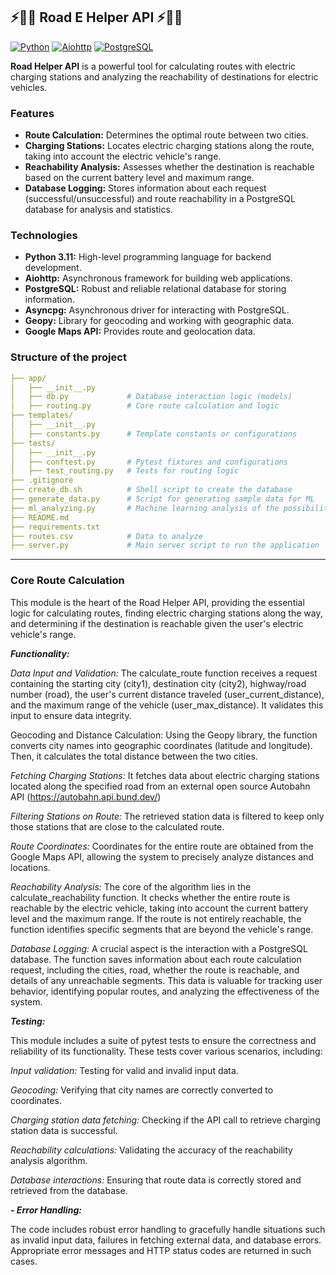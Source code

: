 ##  ⚡🔌🚗 Road E Helper API ⚡🔌🚗

[![Python](https://img.shields.io/badge/Python-3.11-blue.svg)](https://www.python.org/)
[![Aiohttp](https://img.shields.io/badge/Aiohttp-3.9.5-green.svg)](https://docs.aiohttp.org/en/stable/)
[![PostgreSQL](https://img.shields.io/badge/PostgreSQL-14-orange.svg)](https://www.postgresql.org/)

**Road Helper API** is a powerful tool for calculating routes with electric charging stations and analyzing the reachability of destinations for electric vehicles.

### Features

- **Route Calculation:** Determines the optimal route between two cities.
- **Charging Stations:** Locates electric charging stations along the route, taking into account the electric vehicle's range.
- **Reachability Analysis:** Assesses whether the destination is reachable based on the current battery level and maximum range.
- **Database Logging:** Stores information about each request (successful/unsuccessful) and route reachability in a PostgreSQL database for analysis and statistics.

### Technologies

- **Python 3.11:** High-level programming language for backend development.
- **Aiohttp:** Asynchronous framework for building web applications.
- **PostgreSQL:** Robust and reliable relational database for storing information.
- **Asyncpg:** Asynchronous driver for interacting with PostgreSQL.
- **Geopy:** Library for geocoding and working with geographic data.
- **Google Maps API:** Provides route and geolocation data.

### Structure of the project
```yaml
├── app/                   
│   ├── __init__.py        
│   ├── db.py             # Database interaction logic (models)
│   ├── routing.py        # Core route calculation and logic 
├── templates/         
│   ├── __init__.py    
│   ├── constants.py      # Template constants or configurations
├── tests/                 
│   ├── __init__.py
│   ├── conftest.py       # Pytest fixtures and configurations
│   ├── test_routing.py   # Tests for routing logic
├── .gitignore            
├── create_db.sh          # Shell script to create the database
├── generate_data.py      # Script for generating sample data for ML
├── ml_analyzing.py       # Machine learning analysis of the possibility of route
├── README.md             
├── requirements.txt      
├── routes.csv            # Data to analyze
├── server.py             # Main server script to run the application
```
___
### Core Route Calculation
This module is the heart of the Road Helper API, providing the essential logic for calculating routes, finding electric charging stations along the way, and determining if the destination is reachable given the user's electric vehicle's range.

***Functionality:***

*Data Input and Validation:* The calculate_route function receives a request containing the starting city (city1), destination city (city2), highway/road number (road), the user's current distance traveled (user_current_distance), and the maximum range of the vehicle (user_max_distance). It validates this input to ensure data integrity.

Geocoding and Distance Calculation: Using the Geopy library, the function converts city names into geographic coordinates (latitude and longitude). Then, it calculates the total distance between the two cities.

*Fetching Charging Stations:* It fetches data about electric charging stations located along the specified road from an external open source Autobahn API (https://autobahn.api.bund.dev/) 

*Filtering Stations on Route:* The retrieved station data is filtered to keep only those stations that are close to the calculated route.

*Route Coordinates:* Coordinates for the entire route are obtained from the Google Maps API, allowing the system to precisely analyze distances and locations.

*Reachability Analysis:* The core of the algorithm lies in the calculate_reachability function. It checks whether the entire route is reachable by the electric vehicle, taking into account the current battery level and the maximum range. If the route is not entirely reachable, the function identifies specific segments that are beyond the vehicle's range.

*Database Logging:*  A crucial aspect is the interaction with a PostgreSQL database. The function saves information about each route calculation request, including the cities, road, whether the route is reachable, and details of any unreachable segments. This data is valuable for tracking user behavior, identifying popular routes, and analyzing the effectiveness of the system.

***Testing:***

This module includes a suite of pytest tests to ensure the correctness and reliability of its functionality. These tests cover various scenarios, including:

*Input validation:* Testing for valid and invalid input data.

*Geocoding:* Verifying that city names are correctly converted to coordinates.

*Charging station data fetching:* Checking if the API call to retrieve charging station data is successful.

*Reachability calculations:* Validating the accuracy of the reachability analysis algorithm.

*Database interactions:* Ensuring that route data is correctly stored and retrieved from the database.

***- Error Handling:***

The code includes robust error handling to gracefully handle situations such as invalid input data, failures in fetching external data, and database errors. Appropriate error messages and HTTP status codes are returned in such cases.


